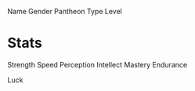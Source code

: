 Name
Gender
Pantheon
Type
Level

# Stats

Strength
Speed
Perception
Intellect
Mastery
Endurance

Luck


